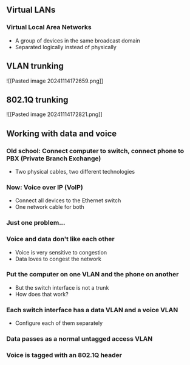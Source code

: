 ## Virtual LANs
### Virtual Local Area Networks
- A group of devices in the same broadcast domain
- Separated logically instead of physically 
## VLAN trunking
![[Pasted image 20241114172659.png]]
## 802.1Q trunking
![[Pasted image 20241114172821.png]]
## Working with data and voice
### Old school: Connect computer to switch, connect phone to PBX (Private Branch Exchange)
- Two physical cables, two different technologies
### Now: Voice over IP (VoIP)
- Connect all devices to the Ethernet switch
- One network cable for both
### Just one problem...
### Voice and data don't like each other
- Voice is very sensitive to congestion
- Data loves to congest the network
### Put the computer on one VLAN and the phone on another
- But the switch interface is not a trunk
- How does that work?
### Each switch interface has a data VLAN and a voice VLAN
- Configure each of them separately
### Data passes as a normal untagged access VLAN
### Voice is tagged with an 802.1Q header

